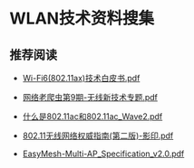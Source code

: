 # WLAN技术资料搜集

## 推荐阅读

* [Wi-Fi6(802.11ax)技术白皮书.pdf](Wi-Fi6(802.11ax)技术白皮书.pdf)
* [网络老爬虫第9期-无线新技术专题.pdf](网络老爬虫第9期-无线新技术专题.pdf)
* [什么是802.11ac和802.11ac_Wave2.pdf](什么是802.11ac和802.11ac_Wave2.pdf)
* [802.11无线网络权威指南(第二版)-影印.pdf](IEEE-802.11/802.11无线网络权威指南(第二版)-影印.pdf)

* [EasyMesh-Multi-AP_Specification_v2.0.pdf](Easymesh/Multi-AP_Specification_v2.0.pdf)

